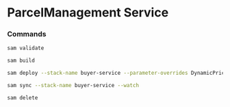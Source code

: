 # ParcelManagement Service

### Commands
```bash 
sam validate
```
```bash 
sam build
```
```bash 
sam deploy --stack-name buyer-service --parameter-overrides DynamicPricingApiId= BillingApiId= ParcelManagementApiId=
```
```bash 
sam sync --stack-name buyer-service --watch
```
```bash 
sam delete
```